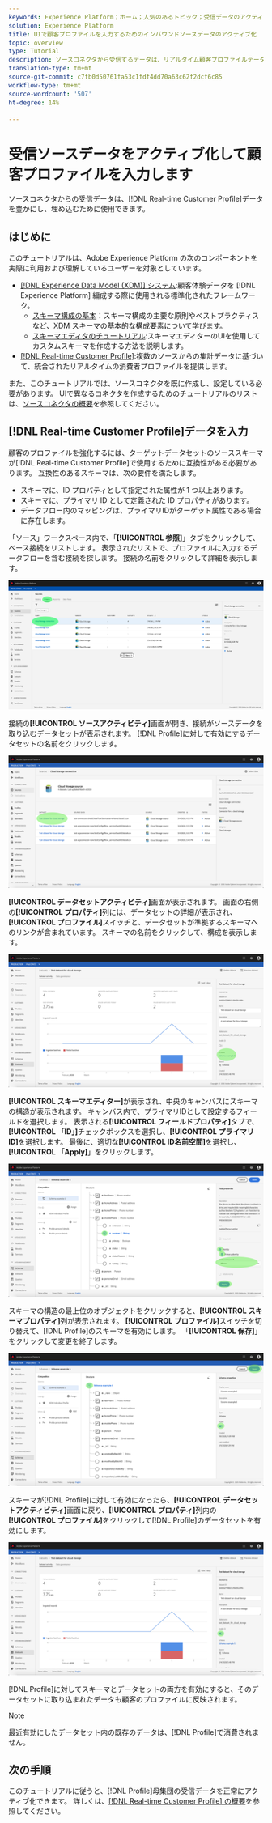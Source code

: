 ```yaml
---
keywords: Experience Platform；ホーム；人気のあるトピック；受信データのアクティブ化；プロファイルの入力；rtcp；入力された統合プロファイル
solution: Experience Platform
title: UIで顧客プロファイルを入力するためのインバウンドソースデータのアクティブ化
topic: overview
type: Tutorial
description: ソースコネクタから受信するデータは、リアルタイム顧客プロファイルデータの強化と埋め込みに使用できます。
translation-type: tm+mt
source-git-commit: c7fb0d50761fa53c1fdf4dd70a63c62f2dcf6c85
workflow-type: tm+mt
source-wordcount: '507'
ht-degree: 14%

---
```



# 受信ソースデータをアクティブ化して顧客プロファイルを入力します

ソースコネクタからの受信データは、[!DNL Real-time Customer Profile]データを豊かにし、埋め込むために使用できます。

## はじめに

このチュートリアルは、Adobe Experience Platform の次のコンポーネントを実際に利用および理解しているユーザーを対象としています。

- [[!DNL Experience Data Model (XDM)] システム](../../../xdm/home.md):顧客体験データを [!DNL Experience Platform] 編成する際に使用される標準化されたフレームワーク。
   - [スキーマ構成の基本](../../../xdm/schema/composition.md)：スキーマ構成の主要な原則やベストプラクティスなど、XDM スキーマの基本的な構成要素について学びます。
   - [スキーマエディタのチュートリアル](../../../xdm/tutorials/create-schema-ui.md):スキーマエディターのUIを使用してカスタムスキーマを作成する方法を説明します。
- [[!DNL Real-time Customer Profile]](../../../profile/home.md):複数のソースからの集計データに基づいて、統合されたリアルタイムの消費者プロファイルを提供します。

また、このチュートリアルでは、ソースコネクタを既に作成し、設定している必要があります。  UIで異なるコネクタを作成するためのチュートリアルのリストは、[ソースコネクタの概要](../../home.md)を参照してください。

## [!DNL Real-time Customer Profile]データを入力

顧客のプロファイルを強化するには、ターゲットデータセットのソーススキーマが[!DNL Real-time Customer Profile]で使用するために互換性がある必要があります。 互換性のあるスキーマは、次の要件を満たします。

- スキーマに、ID プロパティとして指定された属性が 1 つ以上あります。
- スキーマに、プライマリ ID として定義された ID プロパティがあります。
- データフロー内のマッピングは、プライマリIDがターゲット属性である場合に存在します。

「ソース」ワークスペース内で、「**[!UICONTROL 参照]**」タブをクリックして、ベース接続をリストします。 表示されたリストで、プロファイルに入力するデータフローを含む接続を探します。 接続の名前をクリックして詳細を表示します。

![](../../images/tutorials/dataflow/cloud-storage/batch/browse.png)

接続の&#x200B;**[!UICONTROL ソースアクティビティ]**&#x200B;画面が開き、接続がソースデータを取り込むデータセットが表示されます。 [!DNL Profile]に対して有効にするデータセットの名前をクリックします。

![](../../images/tutorials/dataflow/cloud-storage/batch/dataset-dataflow.png)

**[!UICONTROL データセットアクティビティ]**&#x200B;画面が表示されます。 画面の右側の&#x200B;**[!UICONTROL プロパティ]**&#x200B;列には、データセットの詳細が表示され、**[!UICONTROL プロファイル]**&#x200B;スイッチと、データセットが準拠するスキーマへのリンクが含まれています。 スキーマの名前をクリックして、構成を表示します。

![](../../images/tutorials/dataflow/cloud-storage/batch/select-dataset-schema.png)

**[!UICONTROL スキーマエディター]**&#x200B;が表示され、中央のキャンバスにスキーマの構造が表示されます。 キャンバス内で、プライマリIDとして設定するフィールドを選択します。 表示される&#x200B;**[!UICONTROL フィールドプロパティ]**&#x200B;タブで、**[!UICONTROL 「ID」]**&#x200B;チェックボックスを選択し、**[!UICONTROL プライマリID]**&#x200B;を選択します。 最後に、適切な&#x200B;**[!UICONTROL ID名前空間]**&#x200B;を選択し、**[!UICONTROL 「Apply]**」をクリックします。

![](../../images/tutorials/dataflow/cloud-storage/batch/set-schema-identity.png)

スキーマの構造の最上位のオブジェクトをクリックすると、**[!UICONTROL スキーマプロパティ]**&#x200B;列が表示されます。 **[!UICONTROL プロファイル]**&#x200B;スイッチを切り替えて、[!DNL Profile]のスキーマを有効にします。 「**[!UICONTROL 保存]**」をクリックして変更を終了します。

![](../../images/tutorials/dataflow/cloud-storage/batch/enable-profile.png)

スキーマが[!DNL Profile]に対して有効になったら、**[!UICONTROL データセットアクティビティ]**&#x200B;画面に戻り、**[!UICONTROL プロパティ]**&#x200B;列内の&#x200B;**[!UICONTROL プロファイル]**&#x200B;をクリックして[!DNL Profile]のデータセットを有効にします。

![](../../images/tutorials/dataflow/cloud-storage/batch/enable-dataset-profile.png)

[!DNL Profile]に対してスキーマとデータセットの両方を有効にすると、そのデータセットに取り込まれたデータも顧客のプロファイルに反映されます。

>[!NOTE]
>
>最近有効にしたデータセット内の既存のデータは、[!DNL Profile]で消費されません。

## 次の手順

このチュートリアルに従うと、[!DNL Profile]母集団の受信データを正常にアクティブ化できます。 詳しくは、[[!DNL Real-time Customer Profile]  の概要](../../../profile/home.md)を参照してください。